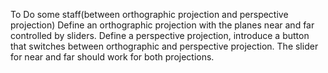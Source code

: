 To Do some staff(between orthographic projection and perspective projection)
Define an orthographic projection with the planes near and far controlled by sliders.
Define a perspective projection, introduce a button that switches between orthographic and perspective projection. The slider for near and far should work for both projections.
